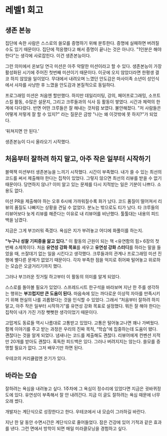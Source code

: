 # 레벨1 회고
## 생존 본능
집단에 속한 사람은 스스로의 쓸모를 증명하기 위해 분투한다. 
증명에 실패하면 버려질 수도 있기 때문이다. 
집단에 적응했다고 해서 증명이 끝나는 것은 아니다. 
"1인분은 해야 한다"는 생각에 사로잡힌다. 이건 생존본능이다. 

그런 의미에서 온보딩 연극 미션은 아주 악랄한 미션이라고 할 수 있다. 
생존본능이 가장 활성화된 시기에 주어진 첫번째 미션이기 때문이다. 
이곳에 오지 않았더라면 한평생 결코 하지 않았을 일이었다. 
무대에서 내려오며 느꼈던 안도감은 마사이족 소년이 성인식에서 사자를 사냥한 후 느꼈을 안도감과 본질적으로 동일하다. 

프로그래밍 미션은 처음엔 할만했다. 
하지만 데일리미팅, 강의, 페어프로그래밍, 소프트스킬 활동, 수많은 설문지, 그리고 크루들과의 식사 등 활동이 쌓였다. 
시간과 체력의 한계에 다다랐다. 
반면 어떤 크루들은 잘 해내는 것처럼 보였다. 
불안해졌다. 
"저 사람들은 어떻게 저렇게 잘 할 수 있지?" 라는 질문은 금방 "나는 왜 이것밖에 못 하지?"가 되었다. 

‘뒤쳐지면 안 된다.’

생존본능이 다시 올라오기 시작했다. 
## 처음부터 잘하려 하지 말고, 아주 작은 일부터 시작하기
블랙잭 미션부터 생존본능을 느끼기 시작했다. 시간이 부족했다. 내가 쓸 수 있는 최선의 코드를 써서 제출해야 한다는 집착이 있었다. 그렇지 않으면 최선의 리뷰를 받을 수 없기 때문이다. 당연하지 않나? 이미 알고 있는 문제를 다시 지적받는 일은 기분이 나쁘다. 소용도 없다. 

미션 PR을 제출해야 하는 오후 6시에 가까워질수록 화가 났다. 코드 품질이 떨어져서 리뷰의 품질도 나빠지는 상황을 견딜 수 없었다. 분노는 밖으로도 티가 났다. 타 크루들의 리뷰어보다 늦게 리뷰를 해준다는 이유로 내 리뷰어를 비난했다. 툴툴대는 내용의 피드백을 남겼다. 

지금은 그게 부끄러워 죽겠다. 욕심은 지가 부려놓고 어디에 화풀이를 하는지. 

**"누구나 성찰 기피증을 앓고 있다.**" 이 활동의 근원이 되는 책 <유연함의 힘> 6장의 첫번째 소제목이다. 처음 **유연성 강화 목표**를 세우고 **유연성 강화 스터디**를 하라는 말을 들었을 때, 쓰잘데기 없는 일을 시킨다고 생각했다. 크루들과의 관계나 프로그래밍 미션 진행에 별다른 문제가 없었기 때문이다. 각자 부족한 점을 억지로 쥐어짜 털어놓고 위로하는 모습은 오글거리기까지 했다. 

그러나 부끄러운 짓거릴 하고부터 이 활동의 의미를 알게 되었다. 

스스로를 돌아볼 필요가 있었다. 스프레드시트 한구석을 바라보며 지난 한 주를 생각하는 행위는 **부끄럽지만 큰 도움이 된다.** 마음속에 있는 까다로운 이상적 자아를 만족시키기 위해 현실의 나를 괴롭혔다는 것을 인식할 수 있었다. 그래서 “처음부터 잘하려 하지 말고, 아주 작은 일부터 시작하기”를 유연성 강화 목표로 설정했다. 뭐든 잘 해야 한다는 집착이 내가 가진 가장 뻣뻣한 생각이었기 때문이다. 

고맙게도 동료들 역시 나름대로 고통받고 있었다. 고통은 털어놓고나면 꽤나 가벼웠다. 함께 이야기를 주고 받는 과정은 우리의 진짜 목적, “학습”에 집중하는데 도움이 됐다. 괜찮다는 것을 알게 되었다. 냄새나는 코드를 제출해도 괜찮다. 리뷰어에게 컨벤션 지적만 20개를 받아도 괜찮다. 혹독한 피드백은 있다. 그러나 버려지지는 않는다. 쓸모를 증명할 필요가 없다. 그저 배우기만 하면 된다. 

우테코의 커리큘럼엔 온기가 있다. 
## 바라는 모습
잘하려는 욕심을 내려놓고 싶다. 1주차에 그 욕심이 정수리에 있었다면 지금은 귓바퀴정도에 있다. 유연성이 부족해서 잘 안 내려간다. 지금 이 글도 잘하려는 욕심 때문에 너무 오래 썼다. 

개발자는 계단식으로 성장한다고 한다. 우테코에서 내 모습이 그러하길 바란다. 

지난 한 달 동안 수면시간은 계단식으로 줄어들었다. 잠은 건강에 있어 기적과 같은 효과를 낸다. 그런 면에서 방학이 되면 매일 미라클모닝을 경험하고 싶다. 
